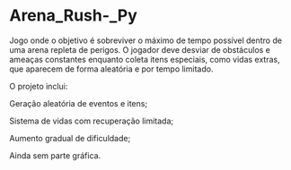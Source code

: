 # Arena_Rush-_Py
Jogo onde o objetivo é sobreviver o máximo de tempo possível dentro de uma arena repleta de perigos. O jogador deve desviar de obstáculos e ameaças constantes enquanto coleta itens especiais, como vidas extras, que aparecem de forma aleatória e por tempo limitado.

O projeto inclui:

Geração aleatória de eventos e itens;

Sistema de vidas com recuperação limitada;

Aumento gradual de dificuldade;

Ainda sem parte gráfica.
